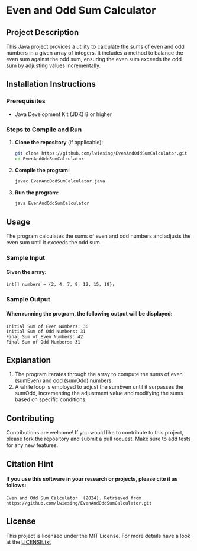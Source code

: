 <!--
SPDX-FileCopyrightText: 2024 2024 Lisa Wiesinger
SPDX-FileContributor: Lisa Wiesinger

SPDX-License-Identifier: MIT
-->

# Even and Odd Sum Calculator

## Project Description
This Java project provides a utility to calculate the sums of even and odd numbers in a given array of integers. It includes a method to balance the even sum against the odd sum, ensuring the even sum exceeds the odd sum by adjusting values incrementally.

## Installation Instructions

### Prerequisites
- Java Development Kit (JDK) 8 or higher

### Steps to Compile and Run
1. **Clone the repository** (if applicable):
   ```bash
   git clone https://github.com/lwiesing/EvenAndOddSumCalculator.git
   cd EvenAndOddSumCalculator

2. **Compile the program:**
    ```bash 
    javac EvenAndOddSumCalculator.java

3. **Run the program:**
   ```bash
   java EvenAndOddSumCalculator

## Usage
The program calculates the sums of even and odd numbers and adjusts the even sum until it exceeds the odd sum.

### Sample Input
#### Given the array:
    int[] numbers = {2, 4, 7, 9, 12, 15, 18};

### Sample Output
#### When running the program, the following output will be displayed:

    Initial Sum of Even Numbers: 36
    Initial Sum of Odd Numbers: 31
    Final Sum of Even Numbers: 42
    Final Sum of Odd Numbers: 31
    
    
## Explanation
1. The program iterates through the array to compute the sums of even (sumEven) and odd (sumOdd) numbers.
2. A while loop is employed to adjust the sumEven until it surpasses the sumOdd, incrementing the adjustment value and modifying the sums based on specific conditions.

## Contributing
Contributions are welcome! If you would like to contribute to this project, please fork the repository and submit a pull request. Make sure to add tests for any new features.

## Citation Hint
#### If you use this software in your research or projects, please cite it as follows:
    Even and Odd Sum Calculator. (2024). Retrieved from https://github.com/lwiesing/EvenAndOddSumCalculator.git

## License
This project is licensed under the MIT License. For more details have a look at the [LICENSE.txt](LICENSE.txt) 

